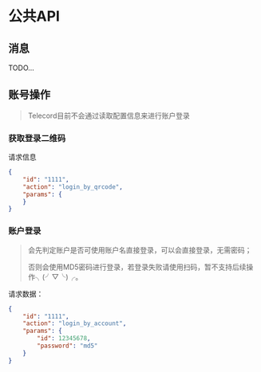 # 公共API

## 消息

TODO...

## 账号操作

> Telecord目前不会通过读取配置信息来进行账户登录

### 获取登录二维码

请求信息

```json
{
    "id": "1111",
    "action": "login_by_qrcode",
    "params": {
    }
}
```

### 账户登录

> 会先判定账户是否可使用账户名直接登录，可以会直接登录，无需密码；
>
> 否则会使用MD5密码进行登录，若登录失败请使用扫码，暂不支持后续操作╮(╯▽╰)╭。

请求数据：

```json
{
    "id": "1111",
    "action": "login_by_account",
    "params": {
        "id": 12345678,
        "password": "md5"
    }
}
```